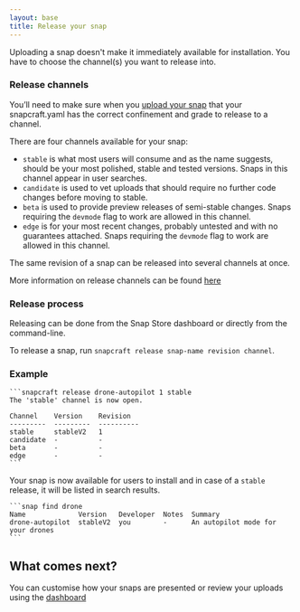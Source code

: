 ```yaml
---
layout: base
title: Release your snap
---
```


Uploading a snap doesn't make it immediately available for installation. You have to choose the channel(s) you want to release into.

### Release channels

You’ll need to make sure when you [upload your snap](/upload) that your snapcraft.yaml has the correct confinement and grade to release to a channel.

There are four channels available for your snap:

*   `stable` is what most users will consume and as the name suggests, should be your most polished, stable and tested versions. Snaps in this channel appear in user searches.
*   `candidate` is used to vet uploads that should require no further code changes before moving to stable.
*   `beta` is used to provide preview releases of semi-stable changes. Snaps requiring the `devmode` flag to work are allowed in this channel.
*   `edge` is for your most recent changes, probably untested and with no guarantees attached. Snaps requiring the `devmode` flag to work are allowed in this channel.

The same revision of a snap can be released into several channels at once.

More information on release channels can be found [here](/reference/channels)

### Release process

Releasing can be done from the Snap Store dashboard or directly from the command-line.

To release a snap, run `snapcraft release snap-name revision channel`.

### Example

    ```snapcraft release drone-autopilot 1 stable
    The 'stable' channel is now open.

    Channel    Version    Revision
    ---------  ---------  ----------
    stable     stableV2   1
    candidate  -          -
    beta       -          -
    edge       -          -
    ```
    
Your snap is now available for users to install and in case of a `stable` release, it will be listed in search results.

    ```snap find drone
    Name             Version   Developer  Notes  Summary
    drone-autopilot  stableV2  you        -      An autopilot mode for your drones
    ```
    
## What comes next?

You can customise how your snaps are presented or review your uploads using the [dashboard](https://dashboard.snapcraft.io)
